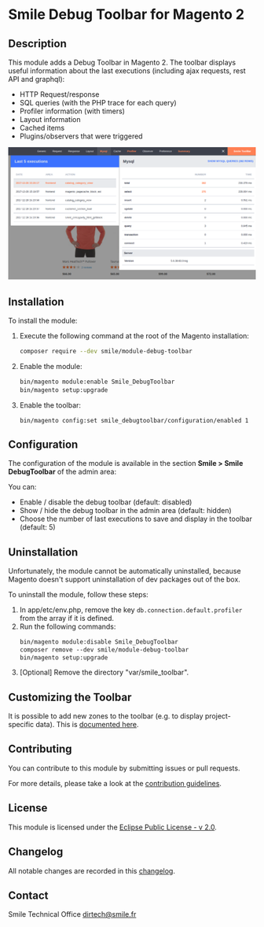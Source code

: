 # Smile Debug Toolbar for Magento 2

## Description

This module adds a Debug Toolbar in Magento 2.
The toolbar displays useful information about the last executions (including ajax requests, rest API and graphql):

- HTTP Request/response
- SQL queries (with the PHP trace for each query)
- Profiler information (with timers)
- Layout information
- Cached items
- Plugins/observers that were triggered

![](doc/images/toolbar.png)

## Installation

To install the module:

1. Execute the following command at the root of the Magento installation:
    ```bash
    composer require --dev smile/module-debug-toolbar
    ```
2. Enable the module:
    ```bash
    bin/magento module:enable Smile_DebugToolbar
    bin/magento setup:upgrade
    ```
3. Enable the toolbar:
    ```
    bin/magento config:set smile_debugtoolbar/configuration/enabled 1
    ```

## Configuration

The configuration of the module is available in the section **Smile > Smile DebugToolbar** of the admin area:

You can:

- Enable / disable the debug toolbar (default: disabled)
- Show / hide the debug toolbar in the admin area (default: hidden)
- Choose the number of last executions to save and display in the toolbar (default: 5)

## Uninstallation

Unfortunately, the module cannot be automatically uninstalled, because Magento doesn't support uninstallation of dev packages out of the box.

To uninstall the module, follow these steps:

1. In app/etc/env.php, remove the key `db.connection.default.profiler` from the array if it is defined.
2. Run the following commands:
    ```
    bin/magento module:disable Smile_DebugToolbar
    composer remove --dev smile/module-debug-toolbar
    bin/magento setup:upgrade
    ```
3. [Optional] Remove the directory "var/smile_toolbar".

## Customizing the Toolbar

It is possible to add new zones to the toolbar (e.g. to display project-specific data).
This is [documented here](doc/add-zone.md).

## Contributing

You can contribute to this module by submitting issues or pull requests.

For more details, please take a look at the [contribution guidelines](CONTRIBUTING.md).

## License

This module is licensed under the [Eclipse Public License - v 2.0](LICENSE.md).

## Changelog

All notable changes are recorded in this [changelog](CHANGELOG.md).

## Contact

Smile Technical Office <dirtech@smile.fr>
